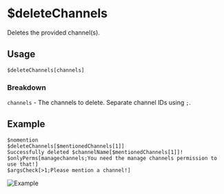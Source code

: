 # $deleteChannels
Deletes the provided channel(s).

## Usage
```
$deleteChannels[channels]
```

### Breakdown
`channels` - The channels to delete. Separate channel IDs using `;`.

## Example
```
$nomention
$deleteChannels[$mentionedChannels[1]]
Successfully deleted $channelName[$mentionedChannels[1]]!
$onlyPerms[managechannels;You need the manage channels permission to use that!]
$argsCheck[>1;Please mention a channel!]
```

![Example](https://user-images.githubusercontent.com/69215413/122830487-65478980-d2b6-11eb-948b-652dd3800ff2.png)
